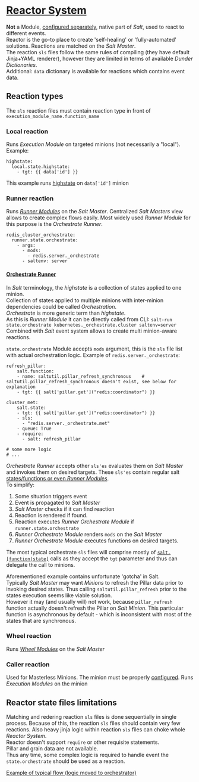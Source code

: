 # [Reactor System](https://docs.saltstack.com/en/latest/topics/reactor/index.html)
**Not** a Module, [configured separately](https://github.com/kiemlicz/util/wiki/Salt-configuration#reactor), native part
of _Salt_, used to react to different events.  
Reactor is the go-to place to create 'self-healing' or 'fully-automated' solutions. Reactions are matched on the _Salt Master_.  
The reaction `sls` files follow the same rules of compiling (they have default Jinja+YAML renderer), however they are limited in
terms of available _Dunder Dictionaries_.  
Additional: `data` dictionary is available for reactions which contains event data.

## Reaction types
The `sls` reaction files must contain reaction type in front of `execution_module_name.function_name`

### Local reaction
Runs _Execution Module_ on targeted minions (not necessarily a "local"). Example:
```
highstate:
  local.state.highstate:
    - tgt: {{ data['id'] }}
```
This example runs [highstate](https://docs.saltstack.com/en/latest/ref/modules/all/salt.modules.state.html#salt.modules.state.highstate) on `data['id']` minion

### Runner reaction
Runs [_Runner Modules_](https://docs.saltstack.com/en/latest/ref/runners/all/index.html) on the _Salt Master_. Centralized _Salt Masters_ view
allows to create complex flows easily. Most widely used _Runner Module_ for this purpose is the _Orchestrate Runner_. 
```
redis_cluster_orchestrate:
  runner.state.orchestrate:
    - args:
      - mods:
        - redis.server._orchestrate
      - saltenv: server
```

#### [Orchestrate Runner](https://docs.saltstack.com/en/latest/topics/orchestrate/orchestrate_runner.html#orchestrate-runner)
In _Salt_ terminology, the _highstate_ is a collection of states applied to one minion.  
Collection of states applied to multiple minions with inter-minion dependencies could be called _Orchestration_.  
_Orchestrate_ is more generic term than _highstate_.  
As this is _Runner Module_ it can be directly called from CLI: `salt-run state.orchestrate kubernetes._orchestrate.cluster saltenv=server`  
Combined with _Salt_ event system allows to create multi minion-aware reactions.

`state.orchestrate` Module accepts `mods` argument, this is the `sls` file list with actual orchestration logic. Example of `redis.server._orchestrate`: 
```
refresh_pillar:
    salt.function:
    - name: saltutil.pillar_refresh_synchronous    # saltutil.pillar_refresh_synchronous doesn't exist, see below for explanation 
    - tgt: {{ salt['pillar.get']("redis:coordinator") }}

cluster_met:
    salt.state:
    - tgt: {{ salt['pillar.get']("redis:coordinator") }}
    - sls:
      - "redis.server._orchestrate.met"
    - queue: True
    - require:
      - salt: refresh_pillar

# some more logic
# ...
```
_Orchestrate Runner_ accepts other `sls'es` evaluates them on _Salt Master_ and invokes them on desired targets. 
These `sls'es` contain regular salt [states/functions or even _Runner Modules_](https://docs.saltstack.com/en/latest/topics/orchestrate/orchestrate_runner.html#examples).  
To simplify:
 1. Some situation triggers event
 2. Event is propagated to _Salt Master_
 3. _Salt Master_ checks if it can find reaction
 4. Reaction is rendered if found.
 5. Reaction executes _Runner Orchestrate Module_ if `runner.state.orchestrate`
 6. _Runner Orchestrate Module_ renders `mods` on the _Salt Master_
 7. _Runner Orchestrate Module_ executes functions on desired targets.

The most typical orchestrate `sls` files will comprise mostly of [`salt.[function|state]`](https://docs.saltstack.com/en/latest/ref/states/all/salt.states.saltmod.html) calls as they
accept the `tgt` parameter and thus can delegate the call to minions.

Aforementioned example contains unfortunate 'gotcha' in Salt.  
Typically _Salt Master_ may want _Minions_ to refresh the Pillar data prior to invoking desired states.
Thus calling `saltutil.pillar_refresh` prior to the states execution seems like viable solution.  
However it may (and usually will) not work, because `pillar_refresh` function actually doesn't refresh the Pillar on _Salt Minion_.
This particular function is asynchronous by default - which is inconsistent with most of the states that are synchronous.

### Wheel reaction
Runs [_Wheel Modules_](https://docs.saltstack.com/en/latest/ref/wheel/all/index.html#all-salt-wheel) on the _Salt Master_

### Caller reaction
Used for Masterless Minions. The minion must be properly [configured](https://docs.saltstack.com/en/latest/ref/engines/all/salt.engines.reactor.html#module-salt.engines.reactor).
Runs _Execution Modules_ on the minion

## Reactor state files limitations
Matching and redering reaction `sls` files is done sequentially in single process. Because of this, the reaction `sls` files should contain
very few reactions. Also heavy jinja logic within reaction `sls` files can choke whole _Reactor System_.  
Reactor doesn't support `require` or other requisite statements.  
Pillar and grain data are not available.  
Thus any time, some complex logic is required to handle event the `state.orchestrate` should be used as a reaction.  

[Example of typical flow (logic moved to orchestrator)](https://docs.saltstack.com/en/latest/topics/reactor/index.html#advanced-state-system-capabilities)
